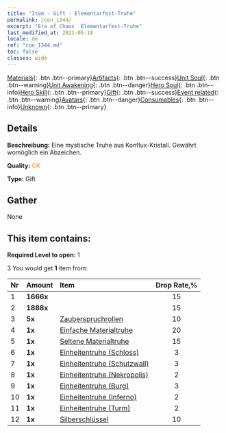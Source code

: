 ```yaml
---
title: "Item - Gift - Elementarfest-Truhe"
permalink: /con_1344/
excerpt: "Era of Chaos  Elementarfest-Truhe"
last_modified_at: 2021-05-18
locale: de
ref: "con_1344.md"
toc: false
classes: wide
---
```

 [Materials](/ItemsDE/){: .btn .btn--primary}[Artifacts](/ItemsDE/Artifacts/){: .btn .btn--success}[Unit Soul](/ItemsDE/UnitSoul/){: .btn .btn--warning}[Unit Awakening](/ItemsDE/UnitAwakening/){: .btn .btn--danger}[Hero Soul](/ItemsDE/HeroSoul/){: .btn .btn--info}[Hero Skill](/ItemsDE/HeroSkill/){: .btn .btn--primary}[Gift](/ItemsDE/Gift/){: .btn .btn--success}[Event related](/ItemsDE/Events/){: .btn .btn--warning}[Avatars](/ItemsDE/Avatars/){: .btn .btn--danger}[Consumables](/ItemsDE/Consumables/){: .btn .btn--info}[Unknown](/ItemsDE/Unknown/){: .btn .btn--primary}

## Details
 **Beschreibung:** Eine mystische Truhe aus Konflux-Kristall. Gewährt womöglich ein Abzeichen.

 **Quality:** <span style="color: #FF8C00">OK</span>

 **Type:** Gift

## Gather

  None

## This item contains:

 **Required Level to open:** 1

 3 You would get **1** item  from:

  | Nr | Amount |     Item    | Drop Rate,% |
  |:---|:-------|:------------|:---------:|
  | 1 |  **1666x** | <i class="fas fa-coins"/> | 15 | 
  | 2 |  **1888x** | <i class="fas fa-coins"/> | 15 | 
  | 3 |  **5x** | [Zauberspruchrollen](/ItemsDE/con_694/) | 10 | 
  | 4 |  **1x** | [Einfache Materialtruhe](/ItemsDE/con_756/) | 20 | 
  | 5 |  **1x** | [Seltene Materialtruhe](/ItemsDE/con_757/) | 15 | 
  | 6 |  **1x** | [Einheitentruhe (Schloss)](/ItemsDE/con_1269/) | 3 | 
  | 7 |  **1x** | [Einheitentruhe (Schutzwall)](/ItemsDE/con_1270/) | 3 | 
  | 8 |  **1x** | [Einheitentruhe (Nekropolis)](/ItemsDE/con_1271/) | 2 | 
  | 9 |  **1x** | [Einheitentruhe (Burg)](/ItemsDE/con_1272/) | 3 | 
  | 10 |  **1x** | [Einheitentruhe (Inferno)](/ItemsDE/con_1273/) | 2 | 
  | 11 |  **1x** | [Einheitentruhe (Turm)](/ItemsDE/con_1274/) | 2 | 
  | 12 |  **1x** | [Silberschlüssel](/ItemsDE/con_693/) | 10 | 
